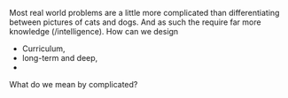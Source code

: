 Most real world problems are a little more complicated than differentiating between pictures of cats and dogs. And as such the require far more knowledge (/intelligence).
How can we design

- Curriculum,
- long-term and deep,
-

What do we mean by complicated?
